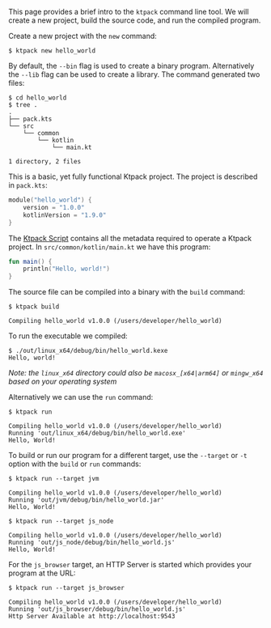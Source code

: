 This page provides a brief intro to the `ktpack` command line tool.
We will create a new project, build the source code, and run the compiled program.

Create a new project with the `new` command:

```shell
$ ktpack new hello_world
```

By default, the `--bin` flag is used to create a binary program.
Alternatively the `--lib` flag can be used to create a library.
The command generated two files:

```
$ cd hello_world
$ tree .
.
├── pack.kts
└── src
    └── common
        └── kotlin
            └── main.kt

1 directory, 2 files
```

This is a basic, yet fully functional Ktpack project.
The project is described in `pack.kts`:

```kotlin
module("hello_world") {
    version = "1.0.0"
    kotlinVersion = "1.9.0"
}
```

The [Ktpack Script]() contains all the metadata required to operate a Ktpack project.
In `src/common/kotlin/main.kt` we have this program:

```kotlin
fun main() {
    println("Hello, world!")
}
```

The source file can be compiled into a binary with the `build` command:

```shell
$ ktpack build

Compiling hello_world v1.0.0 (/users/developer/hello_world)
```

To run the executable we compiled:

```shell
$ ./out/linux_x64/debug/bin/hello_world.kexe
Hello, world!
```

_Note: the `linux_x64` directory could also be `macosx_[x64|arm64]` or `mingw_x64` based on your operating system_

Alternatively we can use the `run` command:

```shell
$ ktpack run

Compiling hello_world v1.0.0 (/users/developer/hello_world)
Running 'out/linux_x64/debug/bin/hello_world.exe'
Hello, World!
```

To build or run our program for a different target, use the `--target` or `-t` option with the `build` or `run`
commands:

```shell
$ ktpack run --target jvm

Compiling hello_world v1.0.0 (/users/developer/hello_world)
Running 'out/jvm/debug/bin/hello_world.jar'
Hello, World!
```

```shell
$ ktpack run --target js_node

Compiling hello_world v1.0.0 (/users/developer/hello_world)
Running 'out/js_node/debug/bin/hello_world.js'
Hello, World!
```

For the `js_browser` target, an HTTP Server is started which provides your program at the URL:

```shell
$ ktpack run --target js_browser

Compiling hello_world v1.0.0 (/users/developer/hello_world)
Running 'out/js_browser/debug/bin/hello_world.js'
Http Server Available at http://localhost:9543
```